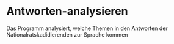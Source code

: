 # Antworten-analysieren
 Das Programm analysiert, welche Themen in den Antworten der Nationalratskadidierenden zur Sprache kommen
